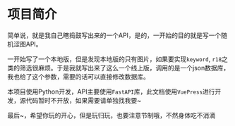 # 项目简介

简单说，就是我自己瞎捣鼓写出来的一个API，是的，一开始的目的就是写一个随机涩图API。

一开始写了一个本地版，但是发现本地版的只有图片，如果要实现`keyword`, `r18`之类的筛选很麻烦。于是我就写出来了这么一个线上版，调用的是一个json数据库，我也给了这个参数，需要的话可以直接修改数据库。

本项目使用Python开发，API主要使用`FastAPI`库，此文档使用`VuePress`进行开发，源代码暂时不开放，如果需要请单独找我要~

最后~，希望你玩的开心，但是玩归玩，也要注意节制哦，不然身体吃不消滴
